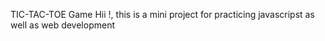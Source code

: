 TIC-TAC-TOE Game
Hii !, this is a mini project for practicing javascripst as well as web development